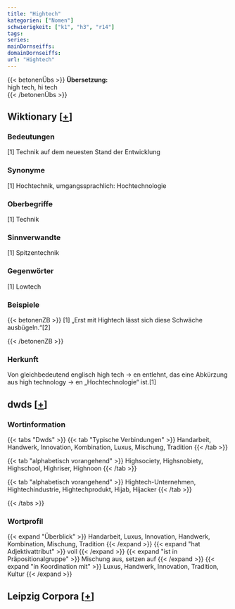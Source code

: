 ```yaml
---
title: "Hightech"
kategorien: ["Nomen"]
schwierigkeit: ["k1", "h3", "r14"]
tags:
series:
mainDornseiffs:
domainDornseiffs:
url: "Hightech"
---
```


{{< betonenÜbs >}}
**Übersetzung:**  
high tech, hi tech  
{{< /betonenÜbs >}}

## Wiktionary [[+](https://de.wiktionary.org/wiki/Hightech)]

### Bedeutungen
[1] Technik auf dem neuesten Stand der Entwicklung  

### Synonyme
[1] Hochtechnik, umgangssprachlich: Hochtechnologie  

### Oberbegriffe
[1] Technik  

### Sinnverwandte
[1] Spitzentechnik  

### Gegenwörter
[1] Lowtech  

### Beispiele
{{< betonenZB >}}
[1] „Erst mit Hightech lässt sich diese Schwäche ausbügeln.“[2]  

{{< /betonenZB >}}
### Herkunft
Von gleichbedeutend englisch high tech → en entlehnt, das eine Abkürzung aus high technology → en „Hochtechnologie“ ist.[1]  



## dwds [[+](https://www.dwds.de/wb/Hightech)]

### Wortinformation
{{< tabs "Dwds" >}}
{{< tab "Typische Verbindungen" >}}
Handarbeit, Handwerk, Innovation, Kombination, Luxus, Mischung, Tradition
{{< /tab >}}

{{< tab "alphabetisch vorangehend" >}}
Highsociety, Highsnobiety, Highschool, Highriser, Highnoon
{{< /tab >}}

{{< tab "alphabetisch vorangehend" >}}
Hightech-Unternehmen, Hightechindustrie, Hightechprodukt, Hijab, Hijacker
{{< /tab >}}

{{< /tabs >}}

### Wortprofil
{{< expand "Überblick" >}} Handarbeit, Luxus, Innovation, Handwerk, Kombination, Mischung, Tradition {{< /expand >}}
{{< expand "hat Adjektivattribut" >}} voll {{< /expand >}}
{{< expand "ist in Präpositionalgruppe" >}} Mischung aus, setzen auf {{< /expand >}}
{{< expand "in Koordination mit" >}} Luxus, Handwerk, Innovation, Tradition, Kultur {{< /expand >}}

## Leipzig Corpora [[+](https://corpora.uni-leipzig.de/en/res?word=Hightech&corpusId=deu_newscrawl-public_2018)]

